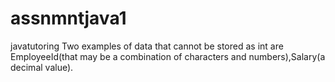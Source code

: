 # assnmntjava1
javatutoring
Two examples of data that cannot be stored as int are EmployeeId(that may be a combination of characters and numbers),Salary(a decimal value).
